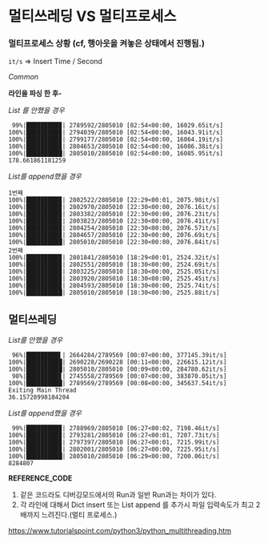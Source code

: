 # 멀티쓰레딩 VS 멀티프로세스

### 멀티프로세스 상황 (cf, 행아웃을 켜놓은 상태에서 진행됨.)

`it/s` => Insert Time / Second  

*Common*  

**라인을 파싱 한 후-**

*List 를 안했을 경우*  

```
 99%|█████████▉| 2789592/2805010 [02:54<00:00, 16029.65it/s]
100%|█████████▉| 2794039/2805010 [02:54<00:00, 16043.91it/s]
100%|█████████▉| 2799177/2805010 [02:54<00:00, 16064.19it/s]
100%|█████████▉| 2804653/2805010 [02:54<00:00, 16086.38it/s]
100%|██████████| 2805010/2805010 [02:54<00:00, 16085.95it/s]
178.661861181259 
```

*List를 append했을 경우*  

```
1번째
100%|█████████▉| 2802522/2805010 [22:29<00:01, 2075.98it/s]
100%|█████████▉| 2802970/2805010 [22:30<00:00, 2076.16it/s]
100%|█████████▉| 2803382/2805010 [22:30<00:00, 2076.23it/s]
100%|█████████▉| 2803823/2805010 [22:30<00:00, 2076.41it/s]
100%|█████████▉| 2804254/2805010 [22:30<00:00, 2076.57it/s]
100%|█████████▉| 2804657/2805010 [22:30<00:00, 2076.69it/s]
100%|██████████| 2805010/2805010 [22:30<00:00, 2076.84it/s]
2번째
100%|█████████▉| 2801841/2805010 [18:29<00:01, 2524.32it/s]
100%|█████████▉| 2802551/2805010 [18:30<00:00, 2524.69it/s]
100%|█████████▉| 2803225/2805010 [18:30<00:00, 2525.05it/s]
100%|█████████▉| 2803920/2805010 [18:30<00:00, 2525.45it/s]
100%|█████████▉| 2804593/2805010 [18:30<00:00, 2525.74it/s]
100%|██████████| 2805010/2805010 [18:30<00:00, 2525.88it/s]
```

## 멀티쓰레딩

*List를 안했을 경우* 

```
 96%|█████████▌| 2664284/2789569 [00:07<00:00, 377145.39it/s]
100%|██████████| 2690228/2690228 [00:11<00:00, 226615.12it/s]
100%|██████████| 2805010/2805010 [00:09<00:00, 284780.62it/s]
 98%|█████████▊| 2745558/2789569 [00:07<00:00, 383870.05it/s]
100%|██████████| 2789569/2789569 [00:08<00:00, 345637.54it/s]
Exiting Main Thread
36.15728998184204
```

*List를 append했을 경우*  

```
 99%|█████████▉| 2788969/2805010 [06:27<00:02, 7198.46it/s]
100%|█████████▉| 2793281/2805010 [06:27<00:01, 7207.73it/s]
100%|█████████▉| 2797397/2805010 [06:27<00:01, 7215.99it/s]
100%|█████████▉| 2802001/2805010 [06:27<00:00, 7225.95it/s]
100%|██████████| 2805010/2805010 [06:29<00:00, 7200.06it/s]
8284807
```

**REFERENCE_CODE**

1. 같은 코드라도 디버깅모드에서의 Run과 일반 Run과는 차이가 있다.
2. 각 라인에 대해서 Dict insert 또는 List append 를 추가시 파일 입력속도가 최고 2배까지 느려진다.(멀티 프로세스.)

https://www.tutorialspoint.com/python3/python_multithreading.htm